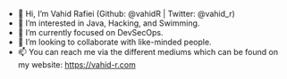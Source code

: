 - 👋 Hi, I’m Vahid Rafiei (Github: @vahidR | Twitter: @vahid_r)
- 👀 I’m interested in Java, Hacking, and Swimming.
- 🌱 I’m currently focused on DevSecOps.
- 💞️ I’m looking to collaborate with like-minded people.
- 📫 You can reach me via the different mediums which can be found on my website: https://vahid-r.com

<!---
vahidR/vahidR is a ✨ special ✨ repository because its `README.md` (this file) appears on your GitHub profile.
You can click the Preview link to take a look at your changes.
--->
